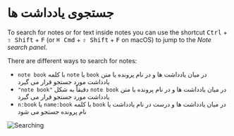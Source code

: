 # جستجوی یادداشت ها

To search for notes or for text inside notes you can use the shortcut <kbd>Ctrl</kbd> + <kbd>⇧ Shift</kbd> + <kbd>F</kbd> (or <kbd>⌘ Cmd</kbd> + <kbd>⇧ Shift</kbd> + <kbd>F</kbd> on macOS) to jump to the *Note search panel*.

There are different ways to search for notes:

- `note book` با کلمه `note` یا `book` در میان یادداشت ها و در نام پرونده یا متن یادداشت مورد جستجو قرار می گیرد
- `"note book"` دقیقاً به شکل  `note book` در میان یادداشت ها و در نام پرونده یا متن یادداشت مورد جستجو قرار می گیرد
- `n:book` یا `name:book` با کلمه `book` در میان یادداشت ها و درست در نام یادداشت یا نام پرونده جستجو می شود

![Searching](/img/searching.png)
